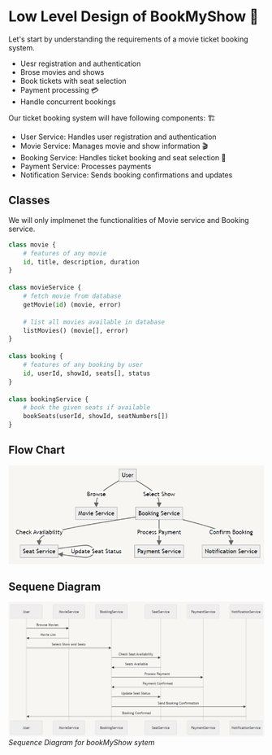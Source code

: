 # Low Level Design of BookMyShow 🍿

Let's start by understanding the requirements of a movie ticket booking system.

- Uesr registration and authentication
- Brose movies and shows
- Book tickets with seat selection 
- Payment processing 💳
- Handle concurrent bookings

Our ticket booking system will have following components: 🏗️

- User Service: Handles user registration and authentication
- Movie Service: Manages movie and show information 🎬
- Booking Service: Handles ticket booking and seat selection 💺
- Payment Service: Processes payments
- Notification Service: Sends booking confirmations and updates

## Classes

We will only implmenet the functionalities of Movie service and Booking service.

```python
class movie {
    # features of any movie
    id, title, description, duration 
}  

class movieService {
    # fetch movie from database
    getMovie(id) (movie, error)

    # list all movies available in database
    listMovies() (movie[], error)
}

class booking {
    # features of any booking by user
    id, userId, showId, seats[], status
}

class bookingService {
    # book the given seats if available
    bookSeats(userId, showId, seatNumbers[])
}

```

## Flow Chart 

![Flow chart](image-1.png)


## Sequene Diagram


![alt text](image-2.png)
*Sequence Diagram for bookMyShow sytem*